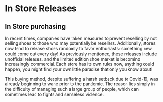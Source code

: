 # In Store Releases

## In Store purchasing

In recent times, companies have taken measures to prevent reselling by not selling shoes to those who may potentially be resellers. Additionally, stores now tend to release shoes randomly to favor enthusiasts: something new could come out every day! As previously mentioned, these releases include unofficial releases, and the limited edition shoe market is becoming increasingly commercial. Each store has its own rules now, anything could happen, you might find your own little paradise that only you know about!

This buying method, despite suffering a harsh setback due to Covid-19, was already beginning to wane prior to the pandemic. The reason lies simply in the difficulty of managing such a large group of people, which can sometimes lead to fights and senseless violence.